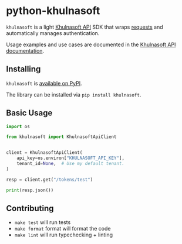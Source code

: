 # python-khulnasoft

`khulnasoft` is a light [Khulnasoft API](https://api.docs.khulnasoft.com/) SDK that wraps [requests](https://requests.readthedocs.io/) and automatically manages authentication.

Usage examples and use cases are documented in the [Khulnasoft API documentation](https://api.docs.khulnasoft.com/sdk/python).

## Installing

`khulnasoft` is [available on PyPI](https://pypi.org/project/khulnasoft/).

The library can be installed via `pip install khulnasoft`.

## Basic Usage

```python
import os

from khulnasoft import KhulnasoftApiClient


client = KhulnasoftApiClient(
    api_key=os.environ["KHULNASOFT_API_KEY"],
    tenant_id=None,  # Use my default tenant.
)

resp = client.get("/tokens/test")

print(resp.json())
```

## Contributing

- `make test` will run tests
- `make format` format will format the code
- `make lint` will run typechecking + linting
